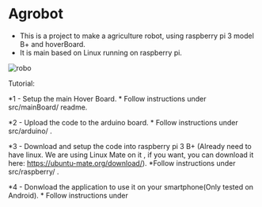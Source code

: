 # Agrobot
  * This is a project to make a agriculture robot, using raspberry pi 3 model B+ and hoverBoard.
  * It is main based on Linux running on raspberry pi.
  
![robo](https://github.com/CaioslppUO/Agrobot/blob/master/pictures/robot/robo1.jpg)

Tutorial:
   
   *1 - Setup the main Hover Board.
      * Follow instructions under src/mainBoard/ readme.
      
   *2 - Upload the code to the arduino board.
      * Follow instructions under src/arduino/ .
   
   *3 - Download and setup the code into raspberry pi 3 B+ (Already need to have linux. We are using Linux Mate on it
        , if you want, you can download it here: https://ubuntu-mate.org/download/).
        *Follow instructions under src/raspberry/ .
        
   *4 - Donwload the application to use it on your smartphone(Only tested on Android).
      * Follow instructions under
